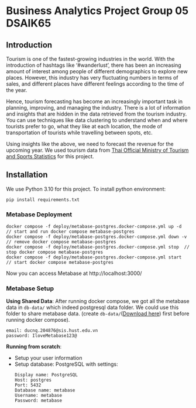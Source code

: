 # Business Analytics Project Group 05 DSAIK65 

## Introduction 

Tourism is one of the fastest-growing industries in the world. With the introduction of hashtags like ‘#wanderlust’, there has been an increasing amount of interest among people of different demographics to explore new places. However, this industry has very fluctuating numbers in terms of sales, and different places have different feelings according to the time of the year. 

Hence, tourism forecasting has become an increasingly important task in planning, improving, and managing the industry. There is a lot of information and insights that are hidden in the data retrieved from the tourism industry. You can use techniques like data clustering to understand when and where tourists prefer to go, what they like at each location, the mode of transportation of tourists while travelling between spots, etc. 

Using insights like the above, we need to forecast the revenue for the upcoming year. We used tourism data from [Thai Official Ministry of Tourism and Sports Statistics](https://www.mots.go.th/news/category/411) for this project.

## Installation 
We use Python 3.10 for this project. To install python environment:
```
pip install requirements.txt
```

### Metabase Deployment 
```
docker compose -f deploy/metabase-postgres.docker-compose.yml up -d  // start and run docker compose metabase-postgres
docker compose -f deploy/metabase-postgres.docker-compose.yml down -v // remove docker compose metabase-postgres
docker compose -f deploy/metabase-postgres.docker-compose.yml stop  // stop docker compose metabase-postgres
docker compose -f deploy/metabase-postgres.docker-compose.yml start  // start docker compose metabase-postgres
```

Now you can access Metabase at http://localhost:3000/
### Metabase Setup

**Using Shared Data**: After running docker compose, we got all the metabase data in `db-data/` which indeed postgresql data folder. We could use this folder to share metabase data. (create `db-data/`([Download here](https://file.io/M1YBPOXkR3fI)) first before running docker compose).
```
email: ducnq.204876@sis.hust.edu.vn
password: IloveMetabase123@
```

**Running from scratch**:
- Setup your user information
- Setup database: PostgreSQL with settings: 
    ```
    Display name: PostgreSQL
    Host: postgres
    Port: 5432
    Database name: metabase
    Username: metabase
    Password: metabase
    ```






    






